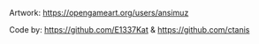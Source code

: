 Artwork: https://opengameart.org/users/ansimuz

Code by: https://github.com/E1337Kat & https://github.com/ctanis

